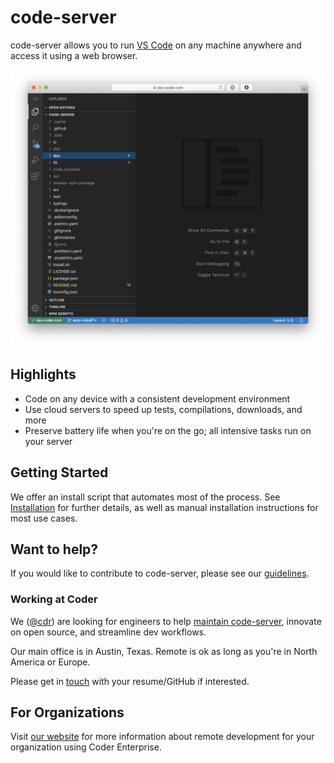 # code-server

code-server allows you to run [VS Code](https://github.com/Microsoft/vscode)
on any machine anywhere and access it using a web browser.

![Screenshot](./docs/assets/screenshot.png)

## Highlights

- Code on any device with a consistent development environment
- Use cloud servers to speed up tests, compilations, downloads, and more
- Preserve battery life when you're on the go; all intensive tasks run on your server

## Getting Started

We offer an install script that automates most of the process. See [Installation](./docs/install.md#quick-install) for further details, as well as manual installation instructions for most use cases.

## Want to help?

If you would like to contribute to code-server, please see our [guidelines](./docs/CONTRIBUTING.md).

### Working at Coder

We ([@cdr](https://github.com/cdr)) are looking for engineers to help [maintain
code-server](https://jobs.lever.co/coder/e40becde-2cbd-4885-9029-e5c7b0a734b8), innovate on open source, and streamline dev workflows.

Our main office is in Austin, Texas. Remote is ok as long as
you're in North America or Europe.

Please get in [touch](mailto:jobs@coder.com) with your resume/GitHub if interested.

## For Organizations

Visit [our website](https://coder.com) for more information about remote development for your organization using Coder Enterprise.
